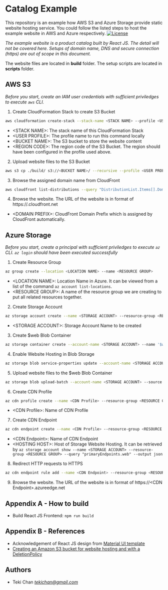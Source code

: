# Catalog Example

This repository is an example how AWS S3 and Azure Storage provide static website hosting service. You could follow the listed steps to host the example website in AWS and Azure respectively.
[![License](https://img.shields.io/badge/license-MIT-green.svg)](/LICENSE)

*The example website is a product catalog built by React JS. The detail will not be covered here. Setups of domain name, DNS and secure connection (https) are out of scope in this document.*

The website files are located in **build** folder. The setup scripts are located in **scripts** folder.

## AWS S3

*Before you start, create an IAM user credentials with sufficient priviledges to execute `aws` CLI.*

1. Create CloudFormation Stack to create S3 Bucket
```Bash
aws cloudformation create-stack --stack-name <STACK NAME> --profile <USER PROFILE>  --template-body file://./scripts/aws_cf_s3_create_website.yaml --parameters ParameterKey=BucketNameParam,ParameterValue=<BUCKET NAME> ParameterKey=RegionCodeParam,ParameterValue=<REGION CODE>
```
- \<STACK NAME\>: The stack name of this CloudFormation Stack
- \<USER PROFILE\>: The profile name to run this command locally
- \<BUCKET NAME\>: The S3 bucket to store the website content
- \<REGION CODE\>: The region code of the S3 Bucket. The region should have been configured in the profile used above.

2. Upload website files to the S3 Bucket
```Bash
aws s3 cp ./build/ s3://<BUCKET NAME>/ --recursive --profile <USER PROFILE>
```

3. Browse the assigned domain name from CloudFront
```Bash
aws cloudfront list-distributions --query "DistributionList.Items[].DomainName" --profile <USER PROFILE>
```

4. Browse the website.
The URL of the website is in format of https://<DOMAIN PREFIX>.cloudfront.net
- \<DOMAIN PREFIX\>: CloudFront Domain Prefix which is assigned by CloudFront automatically.

## Azure Storage

*Before you start, create a principal with sufficient priviledges to execute `az` CLI. `az login` should have been executed successfully*

1. Create Resource Group
```Bash
az group create --location <LOCATION NAME> --name <RESOURCE GROUP>
```
- \<LOCATION NAME\>: Location Name in Azure. It can be viewed from a list of the command `az account list-locations`.
- \<RESOURCE GROUP\>: A name of the resource group we are creating to put all related resources together.

2. Create Storage Account
```Bash
az storage account create --name <STORAGE ACCOUNT> --resource-group <RESOURCE GROUP> --location <LOCATION NAME> --sku Standard_LRS
```
- \<STORAGE ACCOUNT\>: Storage Account Name to be created

3. Create $web Blob Container
```Bash
az storage container create --account-name <STORAGE ACCOUNT> --name '$web' 
```

4. Enable Website Hosting in Blob Storage
```Bash
az storage blob service-properties update --account-name <STORAGE ACCOUNT> --static-website --404-document error.html --index-document index.html
```

5. Upload website files to the $web Blob Container
```Bash
az storage blob upload-batch --account-name <STORAGE ACCOUNT> --source ./build/ --destination '$web'
```

6. Create CDN Profile
```Bash
az cdn profile create --name <CDN Profile> --resource-group <RESOURCE GROUP> --sku Standard_Microsoft
```
- \<CDN Profile\>: Name of CDN Profile

7. Create CDN Endpoint
```Bash
az cdn endpoint create --name <CDN Profile> --resource-group <RESOURCE GROUP> --profile-name <CDN Profile> --origin <HOSTING HOST> --origin-host-header catalogegsite.z23.web.core.windows.net --enable-compression
```
- \<CDN Endpoint\>: Name of CDN Endpoint
- \<HOSTING HOST\>: Host of Storage Website Hosting. It can be retrieved by `az storage account show --name <STORAGE ACCOUNT> --resource-group <RESOURCE GROUP> --query "primaryEndpoints.web" --output json`

8. Redirect HTTP requests to HTTPS
```Bash
az cdn endpoint rule add --name <CDN Endpoint> --resource-group <RESOURCE GROUP> --profile-name <CDN Profile> --rule-name enforcehttps --order 1 --action-name "UrlRedirect"  --redirect-type Found --redirect-protocol HTTPS --match-variable RequestScheme --operator Equal --match-value HTTP
```

9. Browse the website.
The URL of the website is in format of https://\<CDN Endpoint\>.azureedge.net

## Appendix A - How to build
- Build React JS Frontend: `npm run build`

## Appendix B - References
- Acknowledgement of React JS design from [Material UI template](https://github.com/mui-org/material-ui/blob/master/docs/src/pages/getting-started/templates/album/Album.js)
- [Creating an Amazon S3 bucket for website hosting and with a DeletionPolicy](https://docs.aws.amazon.com/AWSCloudFormation/latest/UserGuide/quickref-s3.html#scenario-s3-bucket-website)

## Authors
- Teki Chan *tekichan@gmail.com*